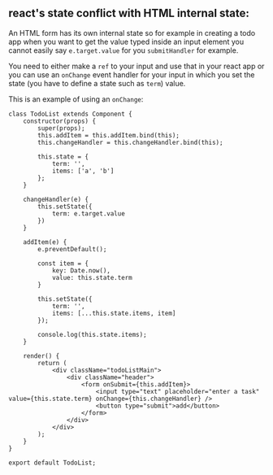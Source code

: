 ## react's state conflict with HTML internal state:

An HTML form has its own internal state so for example in creating a 
todo app when you want to get the value typed inside an input element 
you cannot easily say `e.target.value` for you `submitHandler` for example. 

You need to either make a `ref` to your input and use that in your react app 
or you can use an `onChange` event handler for your input in which you set the 
state (you have to define a state such as `term`) value.

This is an example of using an `onChange`:

```
class TodoList extends Component {
    constructor(props) {
        super(props);
        this.addItem = this.addItem.bind(this);
        this.changeHandler = this.changeHandler.bind(this);

        this.state = {
            term: '',
            items: ['a', 'b']
        };
    }

    changeHandler(e) {
        this.setState({
            term: e.target.value
        })
    }

    addItem(e) {
        e.preventDefault();

        const item = {
            key: Date.now(),
            value: this.state.term
        }

        this.setState({
            term: '',
            items: [...this.state.items, item]
        });

        console.log(this.state.items);
    }

    render() {
        return (
            <div className="todoListMain">
                <div className="header">
                    <form onSubmit={this.addItem}>
                        <input type="text" placeholder="enter a task" value={this.state.term} onChange={this.changeHandler} />
                        <button type="submit">add</button>
                    </form>
                </div>
            </div>
        );
    }
}

export default TodoList;
```